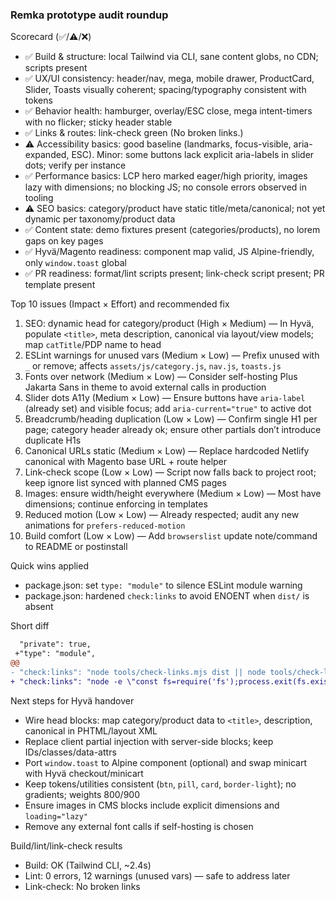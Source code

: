 ### Remka prototype audit roundup

Scorecard (✅/⚠️/❌)
- ✅ Build & structure: local Tailwind via CLI, sane content globs, no CDN; scripts present
- ✅ UX/UI consistency: header/nav, mega, mobile drawer, ProductCard, Slider, Toasts visually coherent; spacing/typography consistent with tokens
- ✅ Behavior health: hamburger, overlay/ESC close, mega intent-timers with no flicker; sticky header stable
- ✅ Links & routes: link-check green (No broken links.)
- ⚠️ Accessibility basics: good baseline (landmarks, focus-visible, aria-expanded, ESC). Minor: some buttons lack explicit aria-labels in slider dots; verify per instance
- ✅ Performance basics: LCP hero marked eager/high priority, images lazy with dimensions; no blocking JS; no console errors observed in tooling
- ⚠️ SEO basics: category/product have static title/meta/canonical; not yet dynamic per taxonomy/product data
- ✅ Content state: demo fixtures present (categories/products), no lorem gaps on key pages
- ✅ Hyvä/Magento readiness: component map valid, JS Alpine-friendly, only `window.toast` global
- ✅ PR readiness: format/lint scripts present; link-check script present; PR template present

Top 10 issues (Impact × Effort) and recommended fix
1) SEO: dynamic head for category/product (High × Medium) — In Hyvä, populate `<title>`, meta description, canonical via layout/view models; map `catTitle`/PDP name to head
2) ESLint warnings for unused vars (Medium × Low) — Prefix unused with `_` or remove; affects `assets/js/category.js`, `nav.js`, `toasts.js`
3) Fonts over network (Medium × Low) — Consider self-hosting Plus Jakarta Sans in theme to avoid external calls in production
4) Slider dots A11y (Medium × Low) — Ensure buttons have `aria-label` (already set) and visible focus; add `aria-current="true"` to active dot
5) Breadcrumb/heading duplication (Low × Low) — Confirm single H1 per page; category header already ok; ensure other partials don’t introduce duplicate H1s
6) Canonical URLs static (Medium × Low) — Replace hardcoded Netlify canonical with Magento base URL + route helper
7) Link-check scope (Low × Low) — Script now falls back to project root; keep ignore list synced with planned CMS pages
8) Images: ensure width/height everywhere (Medium × Low) — Most have dimensions; continue enforcing in templates
9) Reduced motion (Low × Low) — Already respected; audit any new animations for `prefers-reduced-motion`
10) Build comfort (Low × Low) — Add `browserslist` update note/command to README or postinstall

Quick wins applied
- package.json: set `type: "module"` to silence ESLint module warning
- package.json: hardened `check:links` to avoid ENOENT when `dist/` is absent

Short diff
```diff
  "private": true,
 +"type": "module",
@@
- "check:links": "node tools/check-links.mjs dist || node tools/check-links.mjs .",
+ "check:links": "node -e \"const fs=require('fs');process.exit(fs.existsSync('dist')?0:1)\" && node tools/check-links.mjs dist || node tools/check-links.mjs .",
```

Next steps for Hyvä handover
- Wire head blocks: map category/product data to `<title>`, description, canonical in PHTML/layout XML
- Replace client partial injection with server-side blocks; keep IDs/classes/data-attrs
- Port `window.toast` to Alpine component (optional) and swap minicart with Hyvä checkout/minicart
- Keep tokens/utilities consistent (`btn`, `pill`, `card`, `border-light`); no gradients; weights 800/900
- Ensure images in CMS blocks include explicit dimensions and `loading="lazy"`
- Remove any external font calls if self-hosting is chosen

Build/lint/link-check results
- Build: OK (Tailwind CLI, ~2.4s)
- Lint: 0 errors, 12 warnings (unused vars) — safe to address later
- Link-check: No broken links

